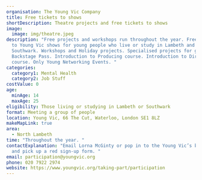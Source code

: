 ```yaml
---
organisation: The Young Vic Company
title: Free tickets to shows
shortDescription: Theatre projects and free tickets to shows
image:
  image: img/theatre.jpeg
description: "Free projects and workshops run throughout the year. Free tickets
  to Young Vic shows for young people who live or study in Lambeth and
  Southwark. Workshops and Holiday projects. Specialised projects for groups.
  Backstage Pass. Introduction to Producing course. Introduction to Directing
  course. Only Young Networking Events. "
categories:
  category1: Mental Health
  category2: Job Stuff
costValue: 0
age:
  minAge: 14
  maxAge: 25
eligibility: Those living or studying in Lambeth or Southwark
format: Meeting a group of people
location: Young Vic, 66 The Cut, Waterloo, London SE1 8LZ
makeMapLink: true
area:
  - North Lambeth
time: "Throughout the year. "
contactExplanation: "Email Lorna McGinty or pop in to the Young Vic’s box office
  and pick up a red sign-up form. "
email: participation@youngvic.org
phone: 020 7922 2974
website: https://www.youngvic.org/taking-part/participation
---
```

